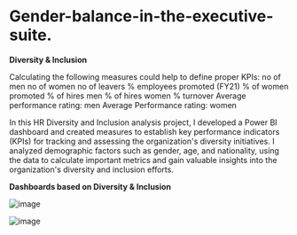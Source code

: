 # Gender-balance-in-the-executive-suite.

**Diversity & Inclusion**

Calculating the following measures could help to define proper KPIs:
no of men
no of women
no of leavers
% employees promoted (FY21)
% of women promoted
% of hires men
% of hires women
% turnover 
Average performance rating: men
Average Performance rating: women

In this HR Diversity and Inclusion analysis project, I developed a Power BI dashboard and created measures to establish key performance indicators (KPIs) for tracking and assessing the organization's diversity initiatives. I analyzed demographic factors such as gender, age, and nationality, using the data to calculate important metrics and gain valuable insights into the organization's diversity and inclusion efforts.


**Dashboards  based on Diversity & Inclusion**

![image](https://github.com/user-attachments/assets/e7eab19c-ab13-4142-9a62-9a636486b995)

![image](https://github.com/user-attachments/assets/ec10b615-6595-4b96-8a12-02ee6ac508d7)

